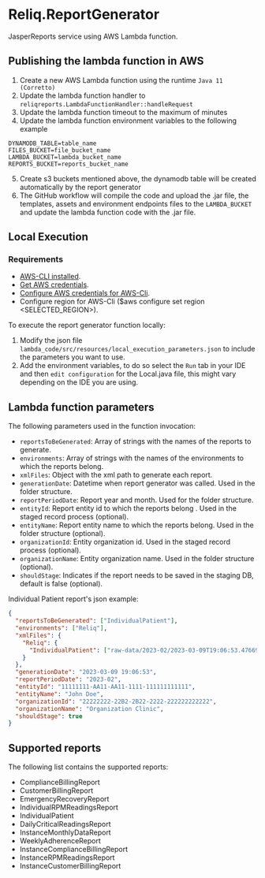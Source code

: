 # Reliq.ReportGenerator

JasperReports service using AWS Lambda function.

## Publishing the lambda function in AWS
1. Create a new AWS Lambda function using the runtime `Java 11 (Corretto)`
2. Update the lambda function handler to `reliqreports.LambdaFunctionHandler::handleRequest`
3. Update the lambda function timeout to the maximum of minutes
4. Update the lambda function environment variables to the following example
```dotenv
DYNAMODB_TABLE=table_name
FILES_BUCKET=file_bucket_name
LAMBDA_BUCKET=lambda_bucket_name
REPORTS_BUCKET=reports_bucket_name
```
5. Create s3 buckets mentioned above, the dynamodb table will be created automatically by the report generator
6. The GitHub workflow will compile the code and upload the .jar file, the templates, assets and environment endpoints files to the `LAMBDA_BUCKET` and update the
   lambda function code with the .jar file.

## Local Execution

### Requirements
* [AWS-CLI installed](https://docs.aws.amazon.com/cli/latest/userguide/getting-started-install.html).
* [Get AWS credentials](https://docs.aws.amazon.com/en_en/general/latest/gr/aws-sec-cred-types.html#access-keys-and-secret-access-keys).
* [Configure AWS credentials for AWS-Cli](https://docs.aws.amazon.com/cli/latest/userguide/cli-configure-files.html).
* Configure region for AWS-Cli ($aws configure set region <SELECTED_REGION>).

To execute the report generator function locally:

1. Modify the json file `lambda_code/src/resources/local_execution_parameters.json` to include the parameters you want to use.
2. Add the environment variables, to do so select the `Run` tab in your IDE and then `edit configuration`
for the Local.java file, this might vary depending on the IDE you are using.

## Lambda function parameters
The following parameters used in the function invocation:

* `reportsToBeGenerated`: Array of strings with the names of the reports to generate.
*  `environments`: Array of strings with the names of the environments to which the reports belong.
* `xmlFiles`: Object with the xml path to generate each report.
* `generationDate`: Datetime when report generator was called. Used in the folder structure.
* `reportPeriodDate`: Report year and month. Used for the folder structure.
* `entityId`: Report entity id to which the reports belong . Used in the staged record process (optional).
* `entityName`: Report entity name to which the reports belong. Used in the folder structure (optional).
* `organizationId`: Entity organization id. Used in the staged record process (optional).
* `organizationName`: Entity organization name. Used in the folder structure (optional). 
* `shouldStage`: Indicates if the report needs to be saved in the staging DB, default is false (optional).

Individual Patient report's json example:

```json
{
  "reportsToBeGenerated": ["IndividualPatient"], 
  "environments": ["Reliq"], 
  "xmlFiles": {
    "Reliq": {
      "IndividualPatient": ["raw-data/2023-02/2023-03-09T19:06:53.476695+00:00/Reliq/11111111-1111-1111-1111-111111111111/iUGO_Report_John_Doe_Individual-Patient-Report_2023-03-09T19:06.xml"]
    }
  }, 
  "generationDate": "2023-03-09 19:06:53", 
  "reportPeriodDate": "2023-02",
  "entityId": "11111111-AA11-AA11-1111-111111111111",
  "entityName": "John Doe",
  "organizationId": "22222222-22B2-2B22-2222-222222222222",
  "organizationName": "Organization Clinic",
  "shouldStage": true
}
```

## Supported reports
The following list contains the supported reports:
* ComplianceBillingReport
* CustomerBillingReport
* EmergencyRecoveryReport
* IndividualRPMReadingsReport
* IndividualPatient
* DailyCriticalReadingsReport
* InstanceMonthlyDataReport
* WeeklyAdherenceReport
* InstanceComplianceBillingReport
* InstanceRPMReadingsReport
* InstanceCustomerBillingReport